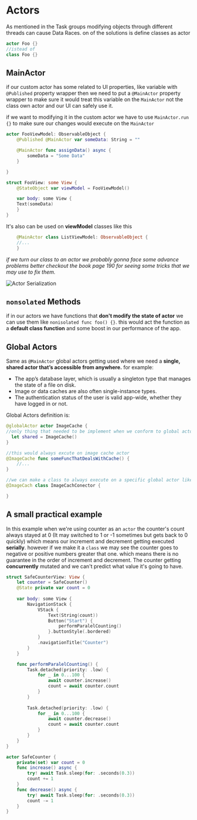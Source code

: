 # Actors
As mentioned in the Task groups modifying objects through different threads can cause Data Races. on of the solutions is define classes as actor

```swift
actor Foo {}
//istead of 
class Foo {}
```


## MainActor
if our custom actor has some related to UI properties, like variable with `@Published` property wrapper then we need to put a `@MainActor` property wrapper to make sure it would treat this variable on the `MainActor` not the class own actor and our UI can safely use it.

if we want to modifying it in the custom actor we have to use `MainActor.run {}` to make sure our changes would execute on the `MainActor`

```swift
actor FooViewModel: ObservableObject {
	@Published @MainActor var someData: String = ""

	@MainActor func assignData() async {
		someData = "Some Data"
	}

}

struct FooView: some View {
	@StateObject var viewModel = FooViewModel()

	var body: some View {
	Text(someData)
	}
}
```

It's also can be used on **viewModel** classes like this
```swift
	@MainActor class ListViewModel: ObservableObject {
	//...
	}
```

*if we turn our class to an actor we probably gonna face some advance problems better checkout the book page 190 for seeing some tricks that we may use to fix them.*

![Actor Serialization](actor_serialization.png)

## `nonsolated` Methods
if in our actors we have functions that **don't modify the state of actor** we can use them like `nonisolated func foo() {}`. this would act the function as a **default class function**  and some boost in our performance of the app.


## Global Actors
Same as `@MainActor` global actors getting used where we need a **single, shared actor that’s accessible from anywhere.**
for example: 

* The app’s database layer, which is usually a singleton type that manages the state of a file on disk.
* Image or data caches are also often single-instance types.
* The authentication status of the user is valid app-wide, whether they have logged in or not.

Global Actors definition is:
```Swift
@globalActor actor ImageCache {
//only thing that needed to be implement when we conform to global actor
  let shared = ImageCache() 
}

//this would always excute on image cache actor
@ImageCache func someFuncThatDealsWithCache() {
	//...
}

//we can make a class to always execute on a specific global actor like
@ImageCach class ImageCachConector {

}
```
## A small practical example
In this example when we're using counter as an `actor` the counter's count always stayed at 0 (It may switched to 1 or -1 sometimes but gets back to 0 quickly) which means our increment and decrement getting executed **serially**.
however if we make it a `class` we may see the counter goes to negative or positive numbers greater that one. which means there is no guarantee in the order of increment and decrement. The counter getting **concurrently** mutated and we can't predict what value it's going to have.
```Swift
struct SafeCounterView: View {
    let counter = SafeCounter()
    @State private var count = 0
    
    var body: some View {
        NavigationStack {
            VStack {
                Text(String(count))
                Button("Start") {
                    performParalelCounting()
                }.buttonStyle(.bordered)
            }
            .navigationTitle("Counter")
        }
    }

    func performParalelCounting() {
        Task.detached(priority: .low) {
            for _ in 0...100 {
                await counter.increase()
                count = await counter.count
            }
        }
        
        Task.detached(priority: .low) {
            for _ in 0...100 {
                await counter.decrease()
                count = await counter.count
            }
        }
    }
}

actor SafeCounter {
    private(set) var count = 0
    func increase() async {
        try! await Task.sleep(for: .seconds(0.3))
        count += 1
    }
    func decrease() async {
        try! await Task.sleep(for: .seconds(0.3))
        count -= 1
    }
}
```